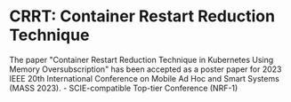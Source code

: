 <h1>CRRT: Container Restart Reduction Technique</h1>
The paper "Container Restart Reduction Technique in Kubernetes Using Memory Oversubscription" has been accepted as a poster paper for 2023 IEEE 20th International Conference on Mobile Ad Hoc and Smart Systems (MASS 2023).
- SCIE-compatible Top-tier Conference (NRF-1)

